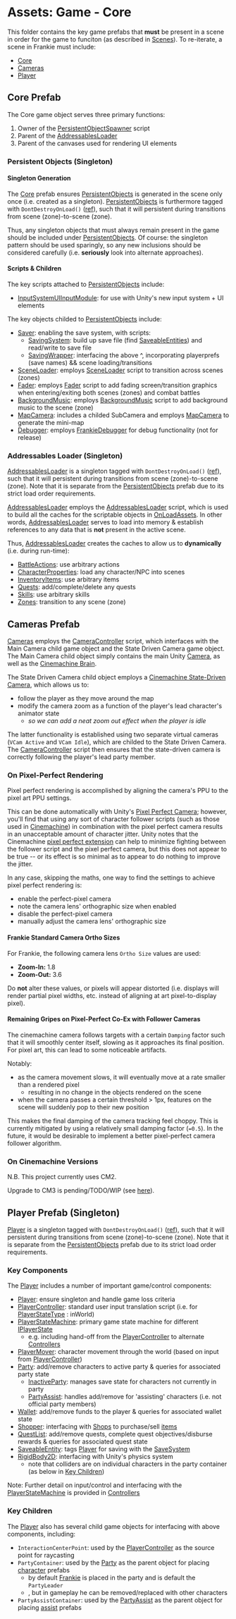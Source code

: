 # Assets:  Game - Core

This folder contains the key game prefabs that **must** be present in a scene in order for the game to funciton (as described in [Scenes](../../Scenes/)).  To re-iterate, a scene in Frankie must include:
* [Core](./Core.prefab)
* [Cameras](./Cameras.prefab)
* [Player](./Player.prefab)

## Core Prefab

The Core game object serves three primary functions:
1. Owner of the [PersistentObjectSpawner](../../Scripts/Core/PersistentObjectSpawner.cs) script
2. Parent of the [AddressablesLoader](./CoreDep/AddressablesLoader.prefab)
3. Parent of the canvases used for rendering UI elements

### Persistent Objects (Singleton)

#### Singleton Generation

The [Core](./Core.prefab) prefab ensures [PersistentObjects](./CoreDep/PersistentObjects.prefab) is generated in the scene only once (i.e. created as a singleton).  [PersistentObjects](./CoreDep/PersistentObjects.prefab) is furthermore tagged with `DontDestroyOnLoad()` ([ref](https://docs.unity3d.com/6000.1/Documentation/ScriptReference/Object.DontDestroyOnLoad.html)), such that it will persistent during transitions from scene (zone)-to-scene (zone).

Thus, any singleton objects that must always remain present in the game should be included under [PersistentObjects](./CoreDep/PersistentObjects.prefab).  Of course:  the singleton pattern should be used sparingly, so any new inclusions should be considered carefully (i.e. **seriously** look into alternate approaches).

#### Scripts & Children

The key scripts attached to [PersistentObjects](./CoreDep/PersistentObjects.prefab) include:
* [InputSystemUIInputModule](https://docs.unity3d.com/Packages/com.unity.inputsystem@1.0/manual/UISupport.html):  for use with Unity's new input system + UI elements

The key objects childed to [PersistentObjects](./CoreDep/PersistentObjects.prefab) include:
* [Saver](./CoreDep/Saver.prefab):  enabling the save system, with scripts:
  * [SavingSystem](../../Scripts/Saving/SavingSystem.cs):  build up save file (find [SaveableEntities](../../Scripts/Saving/SaveableEntity.cs)) and read/write to save file
  * [SavingWrapper](../../Scripts/Core/SavingWrapper.cs):  interfacing the above ^, incorporating playerprefs (save names) && scene loading/transitions
* [SceneLoader](./CoreDep/SceneLoader.prefab):  employs [SceneLoader](../../Scripts/Zones/SceneLoader.cs) script to transition across scenes (zones)
* [Fader](./CoreDep/Fader.prefab):  employs [Fader](../../Scripts/Zones/Fader.cs) script to add fading screen/transition graphics when entering/exiting both scenes (zones) and combat battles
* [BackgroundMusic](../Sound/BackgroundMusic.prefab):  employs [BackgroundMusic](../../Scripts/Sound/BackgroundMusic.cs) script to add background music to the scene (zone)
* [MapCamera](../Map/MapCamera.prefab):  includes a childed SubCamera and employs [MapCamera](../../Scripts/Zones/Map/MapCamera.cs) to generate the mini-map
* [Debugger](./CoreDep/Debugger.prefab):  employs [FrankieDebugger](../../Scripts/Core/FrankieDebugger.cs) for debug functionality (not for release)

### Addressables Loader (Singleton)

[AddressablesLoader](./CoreDep/AddressablesLoader.prefab) is a singleton tagged with `DontDestroyOnLoad()` ([ref](https://docs.unity3d.com/6000.1/Documentation/ScriptReference/Object.DontDestroyOnLoad.html)), such that it will persistent during transitions from scene (zone)-to-scene (zone).  Note that it is separate from the [PersistentObjects](#persistent-objects-singleton) prefab due to its strict load order requirements.

[AddressablesLoader](./CoreDep/AddressablesLoader.prefab) employs the [AddressablesLoader](../../Scripts/Core/AddressablesHandling/AddressablesLoader.cs) script, which is used to build all the caches for the scriptable objects in [OnLoadAssets](../OnLoadAssets/).  In other words, [AddressablesLoader](./CoreDep/AddressablesLoader.prefab) serves to load into memory & establish references to any data that is **not** present in the active scene.

Thus, [AddressablesLoader](./CoreDep/AddressablesLoader.prefab) creates the caches to allow us to **dynamically** (i.e. during run-time):
* [BattleActions](../OnLoadAssets/BattleActions/):  use arbitrary actions
* [CharacterProperties](../OnLoadAssets/CharacterProperties/):  load any character/NPC into scenes
* [InventoryItems](../OnLoadAssets/Inventory/):  use arbitrary items
* [Quests](../OnLoadAssets/Quests/):  add/complete/delete any quests
* [Skills](../OnLoadAssets/Skills/):  use arbitrary skills
* [Zones](../OnLoadAssets/Zones):  transition to any scene (zone)

## Cameras Prefab

[Cameras](./Cameras.prefab) employs the [CameraController](../../Scripts/Core/CameraController.cs) script, which interfaces with the Main Camera child game object and the State Driven Camera game object.  The Main Camera child object simply contains the main Unity [Camera](https://docs.unity3d.com/ScriptReference/Camera.html), as well as the [Cinemachine Brain](https://docs.unity3d.com/Packages/com.unity.cinemachine@3.1/manual/CinemachineBrain.html).  

The State Driven Camera child object employs a [Cinemachine State-Driven Camera](https://docs.unity3d.com/Packages/com.unity.cinemachine@3.1/manual/CinemachineStateDrivenCamera.html), which allows us to:
* follow the player as they move around the map
* modify the camera zoom as a function of the player's lead character's animator state
  * *so we can add a neat zoom out effect when the player is idle*

The latter functionality is established using two separate virtual cameras (`VCam Active` and `VCam Idle`), which are childed to the State Driven Camera.  The [CameraController](../../Scripts/Core/CameraController.cs) script then ensures that the state-driven camera is correctly following the player's lead party member.

### On Pixel-Perfect Rendering

Pixel perfect rendering is accomplished by aligning the camera's PPU to the pixel art PPU settings.  

This can be done automatically with Unity's [Pixel Perfect Camera](https://docs.unity3d.com/Packages/com.unity.2d.pixel-perfect@1.0/manual/index.html); however, you'll find that using any sort of character follower scripts (such as those used in [Cinemachine](https://docs.unity3d.com/Packages/com.unity.cinemachine@2.2/manual/CinemachineVirtualCamera.html)) in combination with the pixel perfect camera results in an unacceptable amount of character jitter.  Unity notes that the Cinemachine [pixel perfect extension](https://docs.unity3d.com/6000.2/Documentation/Manual/urp/pixel-cinemachine.html) can help to minimize fighting between the follower script and the pixel perfect camera, but this does not appear to be true -- or its effect is so minimal as to appear to do nothing to improve the jitter.

In any case, skipping the maths, one way to find the settings to achieve pixel perfect rendering is:
* enable the perfect-pixel camera
* note the camera lens' orthographic size when enabled
* disable the perfect-pixel camera
* manually adjust the camera lens' orthographic size

#### Frankie Standard Camera Ortho Sizes

For Frankie, the following camera lens `Ortho Size` values are used:
* **Zoom-In:**  1.8
* **Zoom-Out:**  3.6

Do **not** alter these values, or pixels will appear distorted (i.e. displays will render partial pixel widths, etc. instead of aligning at art pixel-to-display pixel).

#### Remaining Gripes on Pixel-Perfect Co-Ex with Follower Cameras

The cinemachine camera follows targets with a certain `Damping` factor such that it will smoothly center itself, slowing as it approaches its final position.  For pixel art, this can lead to some noticeable artifacts.  

Notably:
* as the camera movement slows, it will eventually move at a rate smaller than a rendered pixel 
  * resulting in no change in the objects rendered on the scene
* when the camera passes a certain threshold > 1px, features on the scene will suddenly pop to their new position

This makes the final damping of the camera tracking feel choppy.  This is currently mitigated by using a relatively small damping factor (`=0.5`).  In the future, it would be desirable to implement a better pixel-perfect camera follower algorithm.

### On Cinemachine Versions

N.B.  This project currently uses CM2.  

Upgrade to CM3 is pending/TODO/WIP (see [here](https://docs.unity3d.com/Packages/com.unity.cinemachine@3.1/manual/CinemachineUpgradeFrom2.html)).

## Player Prefab (Singleton)

[Player](./Player.prefab) is a singleton tagged with `DontDestroyOnLoad()` ([ref](https://docs.unity3d.com/6000.1/Documentation/ScriptReference/Object.DontDestroyOnLoad.html)), such that it will persistent during transitions from scene (zone)-to-scene (zone).  Note that it is separate from the [PersistentObjects](#persistent-objects-singleton) prefab due to its strict load order requirements.

### Key Components

The [Player](./Player.prefab) includes a number of important game/control components:
* [Player](../../Scripts/Core/Player.cs):  ensure singleton and handle game loss criteria
* [PlayerController](../../Scripts/Control/Player/PlayerController.cs):  standard user input translation script (i.e. for [PlayerStateType](../../Scripts/Control/Player/PlayerStateMachine/PlayerStateType.cs) : inWorld)
* [PlayerStateMachine](../../Scripts/Control/Player/PlayerStateMachine.cs):  primary game state machine for different [IPlayerState](../../Scripts/Control/Player/PlayerStateMachine/PlayerStates/IPlayerState.cs)
  * e.g. including hand-off from the [PlayerController](../../Scripts/Control/Player/PlayerController.cs) to alternate [Controllers](../Controllers/)
* [PlayerMover](../../Scripts/Control/Player/PlayerMover.cs):  character movement through the world (based on input from [PlayerController](../../Scripts/Control/Player/PlayerController.cs))
* [Party](../../Scripts/Stats/Party/Party.cs):  add/remove characters to active party & queries for associated party state
  * [InactiveParty](../../Scripts/Stats/Party/InactiveParty.cs):  manages save state for characters not currently in party
  * [PartyAssist](../../Scripts/Stats/Party/PartyAssist.cs):  handles add/remove for 'assisting' characters (i.e. not official party members)
* [Wallet](../../Scripts/Inventory/Wallet.cs):  add/remove funds to the player & queries for associated wallet state
* [Shopper](../../Scripts/Inventory/Shopper.cs):  interfacing with [Shops](../../Scripts/Inventory/Shop.cs) to purchase/sell [items](../OnLoadAssets/Inventory/)
* [QuestList](../../Scripts/Quests/QuestList.cs):  add/remove quests, complete quest objectives/disburse rewards & queries for associated quest state
* [SaveableEntity](../../Scripts/Saving/SaveableEntity.cs):  tags [Player](./Player.prefab) for saving with the [SaveSystem](../../Scripts/Saving/)
* [RigidBody2D](https://docs.unity3d.com/6000.1/Documentation/ScriptReference/Rigidbody2D.html):  interfacing with Unity's physics system
  * note that colliders are on individual characters in the party container (as below in [Key Children](#key-children))

Note:
Further detail on input/control and interfacing with the [PlayerStateMachine](../../Scripts/Control/Player/PlayerStateMachine.cs) is provided in [Controllers](../Controllers/)

### Key Children

The [Player](./Player.prefab) also has several child game objects for interfacing with above components, including:
* `InteractionCenterPoint`:  used by the [PlayerController](../../Scripts/Control/Player/PlayerController.cs) as the source point for raycasting
* `PartyContainer`:  used by the [Party](../../Scripts/Stats/Party/Party.cs) as the parent object for placing [character](../CharacterObjects/PCs/) prefabs
  * by default [Frankie](../CharacterObjects/PCs/Frankie/Frankie.prefab) is placed in the party and is default the `PartyLeader`
  * , but in gameplay he can be removed/replaced with other characters
* `PartyAssistContainer`:  used by the [PartyAssist](../../Scripts/Stats/Party/PartyAssist.cs) as the parent object for placing [assist](../CharacterObjects/PCs/Assist/) prefabs

